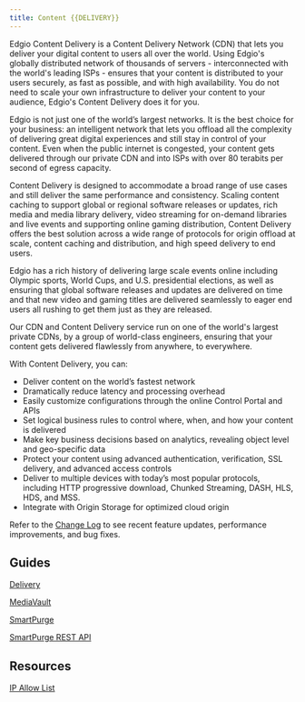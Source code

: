```yaml
---
title: Content {{DELIVERY}}
---
```


Edgio Content Delivery is a Content Delivery Network (CDN) that lets you deliver your digital content to users all over the world. Using Edgio's globally distributed network of thousands of servers - interconnected with the world's leading ISPs - ensures that your content is distributed to your users securely, as fast as possible, and with high availability. You do not need to scale your own infrastructure to deliver your content to your audience, Edgio's Content Delivery does it for you.

Edgio is not just one of the world’s largest networks. It is the best choice for your business: an intelligent network that lets you offload all the complexity of delivering great digital experiences and still stay in control of your content. Even when the public internet is congested, your content gets delivered through our private CDN and into ISPs with over 80 terabits per second of egress capacity.

Content Delivery is designed to accommodate a broad range of use cases and still deliver the same performance and consistency. Scaling content caching to support global or regional software releases or updates, rich media and media library delivery, video streaming for on-demand libraries and live events and supporting online gaming distribution, Content Delivery offers the best solution across a wide range of protocols for origin offload at scale, content caching and distribution, and high speed delivery to end users.

Edgio has a rich history of delivering large scale events online including Olympic sports, World Cups, and U.S. presidential elections, as well as ensuring that global software releases and updates are delivered on time and that new video and gaming titles are delivered seamlessly to eager end users all rushing to get them just as they are released.

Our CDN and Content Delivery service run on one of the world's largest private CDNs, by a group of world-class engineers, ensuring that your content gets delivered flawlessly from anywhere, to everywhere.

With Content Delivery, you can:

- Deliver content on the world’s fastest network
- Dramatically reduce latency and processing overhead
- Easily customize configurations through the online Control Portal and APIs
- Set logical business rules to control where, when, and how your content is delivered
- Make key business decisions based on analytics, revealing object level and geo-specific data
- Protect your content using advanced authentication, verification, SSL delivery, and advanced access controls
- Deliver to multiple devices with today’s most popular protocols, including HTTP progressive download, Chunked Streaming, DASH, HLS, HDS, and MSS.
- Integrate with Origin Storage for optimized cloud origin


Refer to the [Change Log](/delivery/delivery/change_log) to see recent feature updates, performance improvements, and bug fixes.

## Guides

[Delivery](/delivery/delivery/guide)

[MediaVault](/delivery/delivery/mediavault)

[SmartPurge](/delivery/delivery/smartpurge)

[SmartPurge REST API](/delivery/delivery/smartpurge/smartpurge_rest_api)

## Resources
[IP Allow List](https://control.llnw.com/aportal/support/documentation/iprssfeed/v2)
